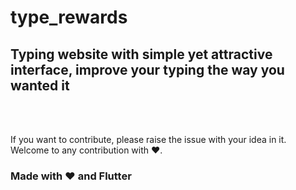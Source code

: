 # type_rewards

## Typing website with simple yet attractive interface, improve your typing the way you wanted it 

<br>
<br>


If you want to contribute, please raise the issue with your idea in it.
Welcome to any contribution with ❤️.

### Made with ❤️ and Flutter